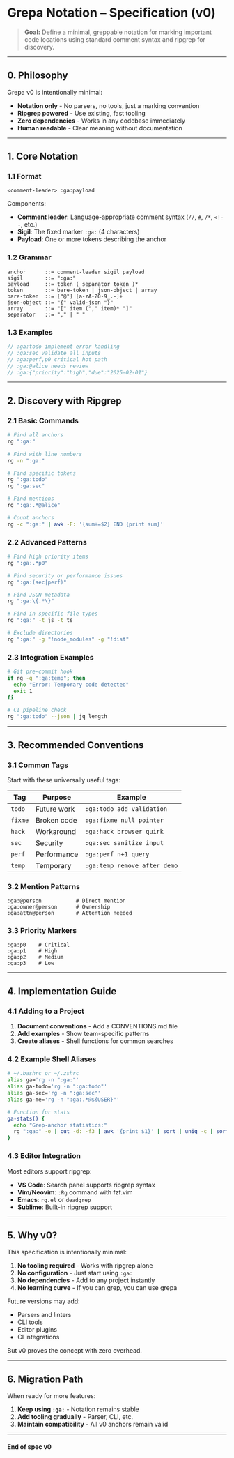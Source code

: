 # Grepa Notation – Specification (v0)
<!-- :ga:tldr Minimal v0 spec: notation + ripgrep, zero dependencies -->
<!-- :ga:spec Version 0 specification focused on simplicity -->

> **Goal:** Define a minimal, greppable notation for marking important code locations using standard comment syntax and ripgrep for discovery.

---

## 0. Philosophy

Grepa v0 is intentionally minimal:
- **Notation only** - No parsers, no tools, just a marking convention
- **Ripgrep powered** - Use existing, fast tooling 
- **Zero dependencies** - Works in any codebase immediately
- **Human readable** - Clear meaning without documentation

---

## 1. Core Notation

### 1.1 Format

```
<comment-leader> :ga:payload
```

Components:
- **Comment leader**: Language-appropriate comment syntax (`//`, `#`, `/*`, `<!--`, etc.)
- **Sigil**: The fixed marker `:ga:` (4 characters)
- **Payload**: One or more tokens describing the anchor

### 1.2 Grammar

```ebnf
anchor      ::= comment-leader sigil payload
sigil       ::= ":ga:"
payload     ::= token ( separator token )*
token       ::= bare-token | json-object | array
bare-token  ::= ["@"] [a-zA-Z0-9_.-]+
json-object ::= "{" valid-json "}"
array       ::= "[" item ("," item)* "]"
separator   ::= "," | " "
```

### 1.3 Examples

```javascript
// :ga:todo implement error handling
// :ga:sec validate all inputs
// :ga:perf,p0 critical hot path
// :ga:@alice needs review
// :ga:{"priority":"high","due":"2025-02-01"}
```

---

## 2. Discovery with Ripgrep

### 2.1 Basic Commands

```bash
# Find all anchors
rg ":ga:"

# Find with line numbers
rg -n ":ga:"

# Find specific tokens
rg ":ga:todo"
rg ":ga:sec"

# Find mentions
rg ":ga:.*@alice"

# Count anchors
rg -c ":ga:" | awk -F: '{sum+=$2} END {print sum}'
```

### 2.2 Advanced Patterns

```bash
# Find high priority items
rg ":ga:.*p0"

# Find security or performance issues
rg ":ga:(sec|perf)"

# Find JSON metadata
rg ":ga:\{.*\}"

# Find in specific file types
rg ":ga:" -t js -t ts

# Exclude directories
rg ":ga:" -g "!node_modules" -g "!dist"
```

### 2.3 Integration Examples

```bash
# Git pre-commit hook
if rg -q ":ga:temp"; then
  echo "Error: Temporary code detected"
  exit 1
fi

# CI pipeline check
rg ":ga:todo" --json | jq length
```

---

## 3. Recommended Conventions

### 3.1 Common Tags

Start with these universally useful tags:

| Tag | Purpose | Example |
|-------|---------|---------|
| `todo` | Future work | `:ga:todo add validation` |
| `fixme` | Broken code | `:ga:fixme null pointer` |
| `hack` | Workaround | `:ga:hack browser quirk` |
| `sec` | Security | `:ga:sec sanitize input` |
| `perf` | Performance | `:ga:perf n+1 query` |
| `temp` | Temporary | `:ga:temp remove after demo` |

### 3.2 Mention Patterns

```
:ga:@person           # Direct mention
:ga:owner@person      # Ownership
:ga:attn@person       # Attention needed
```

### 3.3 Priority Markers

```
:ga:p0    # Critical
:ga:p1    # High
:ga:p2    # Medium
:ga:p3    # Low
```

---

## 4. Implementation Guide

### 4.1 Adding to a Project

1. **Document conventions** - Add a CONVENTIONS.md file
2. **Add examples** - Show team-specific patterns
3. **Create aliases** - Shell functions for common searches

### 4.2 Example Shell Aliases

```bash
# ~/.bashrc or ~/.zshrc
alias ga='rg -n ":ga:"'
alias ga-todo='rg -n ":ga:todo"'
alias ga-sec='rg -n ":ga:sec"'
alias ga-me='rg -n ":ga:.*@${USER}"'

# Function for stats
ga-stats() {
  echo "Grep-anchor statistics:"
  rg ":ga:" -o | cut -d: -f3 | awk '{print $1}' | sort | uniq -c | sort -nr
}
```

### 4.3 Editor Integration

Most editors support ripgrep:
- **VS Code**: Search panel supports ripgrep syntax
- **Vim/Neovim**: `:Rg` command with fzf.vim
- **Emacs**: `rg.el` or `deadgrep`
- **Sublime**: Built-in ripgrep support

---

## 5. Why v0?

This specification is intentionally minimal:

1. **No tooling required** - Works with ripgrep alone
2. **No configuration** - Just start using `:ga:`
3. **No dependencies** - Add to any project instantly
4. **No learning curve** - If you can grep, you can use grepa

Future versions may add:
- Parsers and linters
- CLI tools
- Editor plugins
- CI integrations

But v0 proves the concept with zero overhead.

---

## 6. Migration Path

When ready for more features:

1. **Keep using `:ga:`** - Notation remains stable
2. **Add tooling gradually** - Parser, CLI, etc.
3. **Maintain compatibility** - All v0 anchors remain valid

---

#### End of spec v0